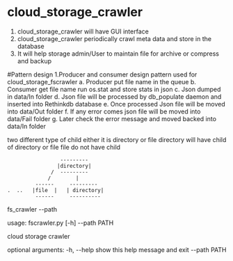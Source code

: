 # cloud_storage_crawler
1. cloud_storage_crawler will have GUI interface
2. cloud_storage_crawler periodically crawl meta data and store in the database
3. It will help storage admin/User to maintain file for archive or compress and backup

#Pattern design
    1.Producer and consumer design pattern used for cloud_storage_fscrawler
        a. Producer put file name in the queue
        b. Consumer get file name run os.stat and store stats in json
        c. Json dumped in data/In folder
        d. Json file will be processed by db_populate daemon and inserted into Rethinkdb database
        e. Once processed Json file will be moved into data/Out folder
        f. If any error comes json file will be moved into data/Fail folder
        g. Later check the error message and moved backed into data/In folder

two different type of child either it is directory or file
directory will have child of directory or file
file do not have child

                     ---------
                    |directory|
                  /  ---------
                 /        |
             ------     ---------
    .  ..   |file  |   | directory|
             ------     ----------


fs_crawler --path <crawl>

usage: fscrawler.py [-h] --path PATH

cloud storage crawler

optional arguments:
  -h, --help   show this help message and exit
  --path PATH


